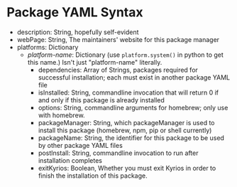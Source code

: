 # Package YAML Syntax

* description: String, hopefully self-evident
* webPage: String, The maintainers' website for this package manager
* platforms: Dictionary
  * _platform-name_: Dictionary (use `platform.system()` in python to get this name.) Isn't just "platform-name" literally.
    * dependencies: Array of Strings, packages required for successful installation; each must exist in another package YAML file
    * isInstalled: String, commandline invocation that will return 0 if and only if this package is already installed
    * options: String, commandline arguments for homebrew; only use with homebrew. 
    * packageManager: String, which packageManager is used to install this package (homebrew, npm, pip or shell currently) 
    * packageName: String, the identifier for this package to be used by other package YAML files
    * postInstall: String, commandline invocation to run after installation completes
    * exitKyrios: Boolean,  Whether you must exit Kyrios in order to finish the installation of this package. 
